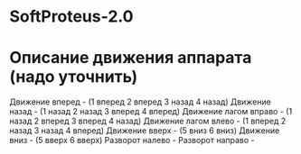 # SoftProteus-2.0
# Описание движения аппарата (надо уточнить)
Движение вперед - (1 вперед 2 вперед 3 назад 4 назад) 
Движение назад - (1 назад 2 назад 3 вперед 4 вперед)
Движение лагом вправо - (1 назад 2 вперед 3 вперед 4 назад)
Движение лагом влево - (1 вперед 2 назад 3 назад 4 вперед)
Движение вверх - (5 вниз 6 вниз)
Движение вниз - (5 вверх 6 вверх)
Разворот налево - 
Разворот направо - 

